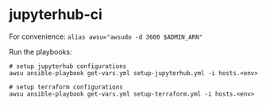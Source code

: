 # jupyterhub-ci

For convenience: `alias awsu="awsudo -d 3600 $ADMIN_ARN"`

Run the playbooks:
```
# setup jupyterhub configurations
awsu ansible-playbook get-vars.yml setup-jupyterhub.yml -i hosts.<env>

# setup terraform configurations
awsu ansible-playbook get-vars.yml setup-terraform.yml -i hosts.<env>
```
